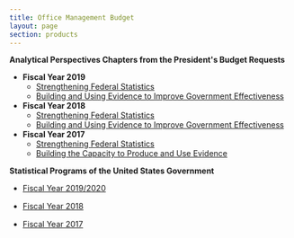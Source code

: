 ```yaml
---
title: Office Management Budget
layout: page
section: products
---
```

<p><strong>Analytical Perspectives Chapters from the President's Budget Requests</strong> </p>                   
<ul>
  <li>
    <strong>Fiscal Year 2019</strong>
    <ul >
      <li>
        <a href="https://www.whitehouse.gov/wp-content/uploads/2018/02/ap_15_statistics-fy2019.pdf"  target="_blank"><span>Strengthening Federal Statistics</span></a>
      </li>
      <li>
        <a href="https://www.whitehouse.gov/wp-content/uploads/2018/02/ap_6_evidence-fy2019.pdf"  target="_blank"><span>Building and Using Evidence to Improve Government Effectiveness</span></a>
      </li>
    </ul>
  </li>
  <li>
    <strong>Fiscal Year 2018</strong>
    <ul >
      <li>
        <a href="https://www.govinfo.gov/content/pkg/BUDGET-2018-PER/pdf/BUDGET-2018-PER-7-2.pdf" target="_blank">Strengthening Federal Statistics</a>
      </li>
      <li>
        <a href="https://www.govinfo.gov/content/pkg/BUDGET-2018-PER/pdf/BUDGET-2018-PER-4-2.pdf" target="_blank">Building and Using Evidence to Improve Government Effectiveness </a>
      </li>
    </ul>
  </li>
  <li>
    <strong>Fiscal Year 2017</strong>
    <ul >
      <li>
        <a href="https://obamawhitehouse.archives.gov/sites/default/files/omb/budget/fy2017/assets/ap_16_statistics.pdf" target="_blank">Strengthening Federal Statistics</a></li>
      <li>
        <a href="https://www.govinfo.gov/content/pkg/BUDGET-2017-PER/pdf/BUDGET-2017-PER-4-3.pdf" target="_blank">Building the Capacity to Produce and Use Evidence</a>
      </li>
    </ul>
  </li>
</ul>

<p><strong>Statistical Programs of the United States Government</strong> </p>
<ul>
  <li style="margin-bottom:15px">
    <a href="https://www.whitehouse.gov/wp-content/uploads/2020/12/statistical-programs-20192020.pdf" target="_blank"><span>Fiscal Year 2019/2020</span></a>
  </li>
  <li style="margin-bottom:15px">
    <a href="https://www.whitehouse.gov/wp-content/uploads/2018/05/statistical-programs-2018.pdf" target="_blank"><span>Fiscal Year 2018</span></a>
  </li>
  <li style="margin-bottom:15px">
    <a href="https://www.whitehouse.gov/sites/whitehouse.gov/files/omb/assets/information_and_regulatory_affairs/statistical-programs-2017.pdf"  target="_blank"><span>Fiscal Year 2017</span></a>
  </li>
</ul>